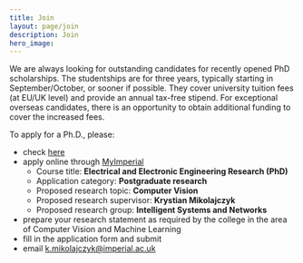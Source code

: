 ```yaml
---
title: Join
layout: page/join
description: Join
hero_image:
---
```

We are always looking for outstanding candidates for recently opened PhD scholarships. The studentships are for three years, typically starting in September/October, or sooner if possible. They cover university tuition fees (at EU/UK level) and provide an annual tax-free stipend. For exceptional overseas candidates, there is an opportunity to obtain additional funding to cover the increased fees.

To apply for a Ph.D., please:
- check [here](https://www.imperial.ac.uk/electrical-engineering/study/phd/)
- apply online through [MyImperial](https://myimperial.powerappsportals.com/SignIn?returnUrl=/)
    - Course title: **Electrical and Electronic Engineering Research (PhD)**
    - Application category: **Postgraduate research**
    - Proposed research topic: **Computer Vision**
    - Proposed research supervisor: **Krystian Mikolajczyk**
    - Proposed research group: **Intelligent Systems and Networks**
- prepare your research statement as required by the college in the area of Computer Vision and Machine Learning
- fill in the application form and submit
- email k.mikolajczyk@imperial.ac.uk